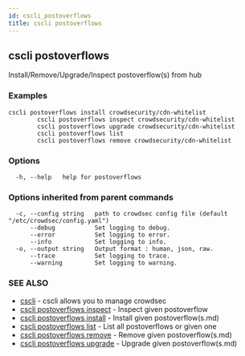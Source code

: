 ```yaml
---
id: cscli_postoverflows
title: cscli postoverflows
---
```

## cscli postoverflows

Install/Remove/Upgrade/Inspect postoverflow(s) from hub

### Examples

```
cscli postoverflows install crowdsecurity/cdn-whitelist
		cscli postoverflows inspect crowdsecurity/cdn-whitelist
		cscli postoverflows upgrade crowdsecurity/cdn-whitelist
		cscli postoverflows list
		cscli postoverflows remove crowdsecurity/cdn-whitelist
```

### Options

```
  -h, --help   help for postoverflows
```

### Options inherited from parent commands

```
  -c, --config string   path to crowdsec config file (default "/etc/crowdsec/config.yaml")
      --debug           Set logging to debug.
      --error           Set logging to error.
      --info            Set logging to info.
  -o, --output string   Output format : human, json, raw.
      --trace           Set logging to trace.
      --warning         Set logging to warning.
```

### SEE ALSO

* [cscli](/cscli/cscli.md)	 - cscli allows you to manage crowdsec
* [cscli postoverflows inspect](/cscli/cscli_postoverflows_inspect.md)	 - Inspect given postoverflow
* [cscli postoverflows install](/cscli/cscli_postoverflows_install)	 - Install given postoverflow(s.md)
* [cscli postoverflows list](/cscli/cscli_postoverflows_list.md)	 - List all postoverflows or given one
* [cscli postoverflows remove](/cscli/cscli_postoverflows_remove)	 - Remove given postoverflow(s.md)
* [cscli postoverflows upgrade](/cscli/cscli_postoverflows_upgrade)	 - Upgrade given postoverflow(s.md)

